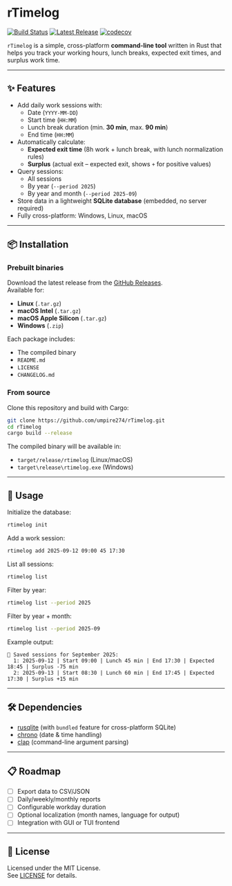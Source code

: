# rTimelog

[![Build Status](https://github.com/umpire274/rTimelog/actions/workflows/ci.yml/badge.svg)](https://github.com/umpire274/rTimelog/actions/workflows/ci.yml)
[![Latest Release](https://img.shields.io/github/v/release/umpire274/rTimelog)](https://github.com/umpire274/rTimelog/releases)
[![codecov](https://codecov.io/gh/umpire274/rTimelog/branch/main/graph/badge.svg?token=5fb9648b-1dd5-46d2-8130-3916505ef4a3)](https://codecov.io/gh/umpire274/rTimelog)

`rTimelog` is a simple, cross-platform **command-line tool** written in Rust that helps you track your working hours, lunch breaks, expected exit times, and surplus work time.

---

## ✨ Features

- Add daily work sessions with:
  - Date (`YYYY-MM-DD`)
  - Start time (`HH:MM`)
  - Lunch break duration (min. **30 min**, max. **90 min**)
  - End time (`HH:MM`)
- Automatically calculate:
  - **Expected exit time** (8h work + lunch break, with lunch normalization rules)
  - **Surplus** (actual exit – expected exit, shows `+` for positive values)
- Query sessions:
  - All sessions
  - By year (`--period 2025`)
  - By year and month (`--period 2025-09`)
- Store data in a lightweight **SQLite database** (embedded, no server required)
- Fully cross-platform: Windows, Linux, macOS

---

## 📦 Installation

### Prebuilt binaries
Download the latest release from the [GitHub Releases](https://github.com/umpire274/rTimelog/releases).  
Available for:
- **Linux** (`.tar.gz`)
- **macOS Intel** (`.tar.gz`)
- **macOS Apple Silicon** (`.tar.gz`)
- **Windows** (`.zip`)

Each package includes:
- The compiled binary
- `README.md`
- `LICENSE`
- `CHANGELOG.md`

### From source
Clone this repository and build with Cargo:

```bash
git clone https://github.com/umpire274/rTimelog.git
cd rTimelog
cargo build --release
```

The compiled binary will be available in:

- `target/release/rtimelog` (Linux/macOS)
- `target\release\rtimelog.exe` (Windows)

---

## 🚀 Usage

Initialize the database:

```bash
rtimelog init
```

Add a work session:

```bash
rtimelog add 2025-09-12 09:00 45 17:30
```

List all sessions:

```bash
rtimelog list
```

Filter by year:

```bash
rtimelog list --period 2025
```

Filter by year + month:

```bash
rtimelog list --period 2025-09
```

Example output:

```
📅 Saved sessions for September 2025:
  1: 2025-09-12 | Start 09:00 | Lunch 45 min | End 17:30 | Expected 18:45 | Surplus -75 min
  2: 2025-09-13 | Start 08:30 | Lunch 60 min | End 17:45 | Expected 17:30 | Surplus +15 min
```

---

## 🛠 Dependencies

- [rusqlite](https://crates.io/crates/rusqlite) (with `bundled` feature for cross-platform SQLite)
- [chrono](https://crates.io/crates/chrono) (date & time handling)
- [clap](https://crates.io/crates/clap) (command-line argument parsing)

---

## 📋 Roadmap

- [ ] Export data to CSV/JSON
- [ ] Daily/weekly/monthly reports
- [ ] Configurable workday duration
- [ ] Optional localization (month names, language for output)
- [ ] Integration with GUI or TUI frontend

---

## 📜 License

Licensed under the MIT License.  
See [LICENSE](LICENSE) for details.
